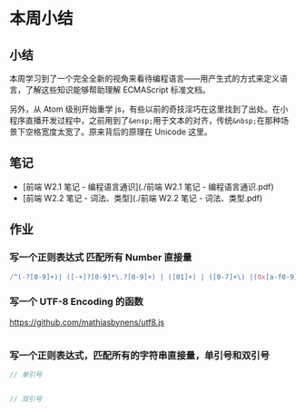 # 本周小结

## 小结
本周学习到了一个完全全新的视角来看待编程语言——用产生式的方式来定义语言，了解这些知识能够帮助理解 ECMAScript 标准文档。

另外，从 Atom 级别开始重学 js，有些以前的奇技淫巧在这里找到了出处。在小程序直播开发过程中，之前用到了`&ensp;`用于文本的对齐，传统`&nbsp;`在那种场景下空格宽度太宽了。原来背后的原理在 Unicode 这里。

## 笔记
- [前端 W2.1 笔记 - 编程语言通识](./前端 W2.1 笔记 - 编程语言通识.pdf)
- [前端 W2.2 笔记 - 词法、类型](./前端 W2.2 笔记 - 词法、类型.pdf)

## 作业

### 写一个正则表达式 匹配所有 Number 直接量
```javascript
/^(-?[0-9]+)| ([-+]?[0-9]*\.?[0-9]+) | ([01]+) | ([0-7]+\) |(0x[a-f0-9]{1,2}$)|(^0X[A-F0-9]{1,2}$)|(^[A-F0-9]{1,2}$)|(^[a-f0-9]{1,2})$/g
```

### 写一个 UTF-8 Encoding 的函数
https://github.com/mathiasbynens/utf8.js
```javascript

```


### 写一个正则表达式，匹配所有的字符串直接量，单引号和双引号

```javascript
// 单引号


// 双引号

```